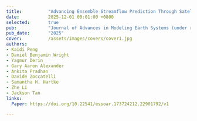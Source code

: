 ```yaml
---
title:          "Advancing Ensemble Streamflow Prediction Through Satellite-based Precipitation Product and Model Parameter Uncertainty Quantification"
date:           2025-12-01 00:01:00 +0800
selected:       true
pub:            "Journal of Advances in Modeling Earth Systems (under review)"
pub_date:       "2025"
cover:          /assets/images/covers/cover1.jpg
authors:
- Kaidi Peng
- Daniel Benjamin Wright
- Yagmur Derin
- Gary Aaron Alexander
- Ankita Pradhan
- Davide Zoccatelli
- Samantha H. Hartke
- Zhe Li
- Jackson Tan
links:
  Paper: https://doi.org/10.22541/essoar.173724212.22901792/v1

---
```

